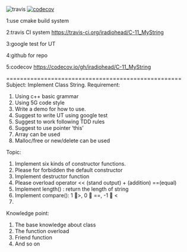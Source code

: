  ![travis](https://travis-ci.org/iradiohead/C-11_MyString.svg?branch=master)
 [![codecov](https://codecov.io/gh/iradiohead/C-11_MyString/branch/master/graph/badge.svg)](https://codecov.io/gh/iradiohead/C-11_MyString)


﻿1:use cmake build system
 
2:travis CI system
https://travis-ci.org/iradiohead/C-11_MyString

3:google test for UT

4:github for repo

5:codecov
https://codecov.io/gh/iradiohead/C-11_MyString



===================================================
Subject:                Implement Class String.
Requirement:        
1.	Using c++ basic grammar
2.	Using 5G code style
3.	Write a demo for how to use.
4.	Suggest to write UT using google test
5.	Suggest to work following TDD rules
6.	Suggest to use pointer ‘this’
7.	Array can be used
8.	Malloc/free or new/delete can be used

Topic:
1.	Implement six kinds of constructor functions.
2.	Please for forbidden the default constructor
3.	Implement destructor function
4.	Please overload operator  << (stand output)  + (addition)   ==(equal)  
5.	Implement length() : return the length of string
6.	Implement compare(): 1 >, 0  ==, -1  <
7.	
Knowledge point:
1.	The base knowledge about class
2.	The function overload
3.	Friend function
4.	And so on



